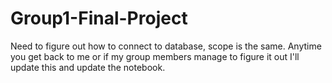 # Group1-Final-Project

Need to figure out how to connect to database, scope is the same.  Anytime you get back to me or if my group members manage to figure it out I'll update this and update the notebook.
